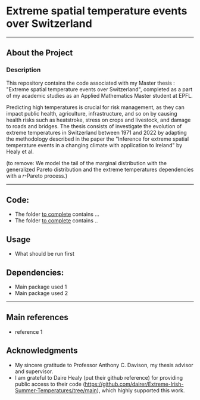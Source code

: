 # Extreme spatial temperature events over Switzerland

---

## About the Project

### Description

This repository contains the code associated with my Master thesis : "Extreme spatial temperature events over Switzerland", completed as a part of my academic studies as an Applied Mathematics Master student at EPFL.

Predicting high temperatures is crucial for risk management, as they can impact public health, agriculture, infrastructure, and so on by causing health risks such as heatstroke, stress on crops and livestock, and damage to roads and bridges. The thesis consists of investigate the evolution of extreme temperatures in Switzerland between 1971 and 2022 by adapting the methodology described in the paper the "Inference for extreme spatial temperature events in a changing climate with application to Ireland" by Healy et al. 


(to remove: We model the tail of the marginal distribution with the generalized Pareto distribution and the extreme temperatures dependencies with a $r$-Pareto process.)

---

## Code:
- The folder [to complete](name.R) contains ...
- The folder [to complete](name.R) contains ..

## Usage 
- What should be run first 

## Dependencies:
- Main package used 1
- Main package used 2
  
---
## Main references
- reference 1 

## Acknowledgments

- My sincere gratitude to Professor Anthony C. Davison, my thesis advisor and supervisor.
- I am grateful to Daire Healy  (put their github reference) for providing public access to their code (https://github.com/dairer/Extreme-Irish-Summer-Temperatures/tree/main), which highly supported this work.

